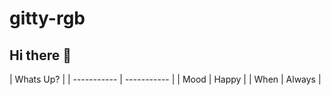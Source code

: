 # gitty-rgb
## Hi there 👋

| Whats  Up? |
| ----------- | ----------- |
| Mood | Happy |
| When | Always |
